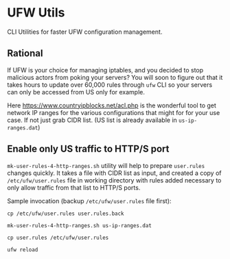 # UFW Utils

CLI Utilities for faster UFW configuration management.

## Rational

If UFW is your choice for managing iptables, and you decided to stop malicious actors from poking your servers?
You will soon to figure out that it takes hours to update over 60,000 rules through `ufw` CLI so your servers can only be accessed from US only for example.

Here https://www.countryipblocks.net/acl.php is the wonderful tool to get network IP ranges for the various configurations that might for for your use case. If not just grab CIDR list. (US list is already available in `us-ip-ranges.dat`)


## Enable only US traffic to HTTP/S port
`mk-user-rules-4-http-ranges.sh` utility will help to prepare `user.rules` changes quickly. It takes a file with CIDR list as input, and created a copy of `/etc/ufw/user.rules` file in working directory with rules added necessary to only allow traffic from that list to HTTP/S ports. 

Sample invocation (backup `/etc/ufw/user.rules` file first):

```
cp /etc/ufw/user.rules user.rules.back

mk-user-rules-4-http-ranges.sh us-ip-ranges.dat

cp user.rules /etc/ufw/user.rules

ufw reload
```

